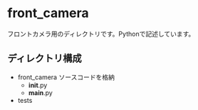 # front_camera
フロントカメラ用のディレクトリです。Pythonで記述しています。

## ディレクトリ構成
- front_camera
ソースコードを格納
  - __init__.py
  - __main__.py
- tests